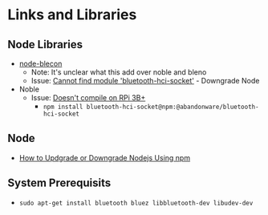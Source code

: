 # Links and Libraries
## Node Libraries
* [node-blecon](https://github.com/sandeepmistry/node-bleacon)
    * Note: It's unclear what this add over noble and bleno
    * Issue: [Cannot find module 'bluetooth-hci-socket'](https://github.com/noble/bleno/issues/440) - Downgrade Node
* Noble
    * Issue: [Doesn't compile on RPi 3B+](https://github.com/noble/node-bluetooth-hci-socket/issues/107)
        * `npm install bluetooth-hci-socket@npm:@abandonware/bluetooth-hci-socket`
## Node
* [How to Updgrade or Downgrade Nodejs Using npm](https://www.surrealcms.com/blog/how-to-upgrade-or-downgrade-nodejs-using-npm.html)
## System Prerequisits
* `sudo apt-get install bluetooth bluez libbluetooth-dev libudev-dev`
